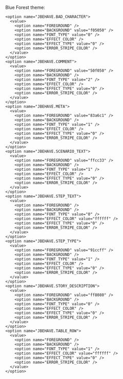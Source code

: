 Blue Forest theme:

    <option name="JBEHAVE.BAD_CHARACTER">
      <value>
        <option name="FOREGROUND" />
        <option name="BACKGROUND" value="f05050" />
        <option name="FONT_TYPE" value="0" />
        <option name="EFFECT_COLOR" />
        <option name="EFFECT_TYPE" value="0" />
        <option name="ERROR_STRIPE_COLOR" />
      </value>
    </option>
    <option name="JBEHAVE.COMMENT">
      <value>
        <option name="FOREGROUND" value="50f050" />
        <option name="BACKGROUND" />
        <option name="FONT_TYPE" value="2" />
        <option name="EFFECT_COLOR" />
        <option name="EFFECT_TYPE" value="0" />
        <option name="ERROR_STRIPE_COLOR" />
      </value>
    </option>
    <option name="JBEHAVE.META">
      <value>
        <option name="FOREGROUND" value="83a6c1" />
        <option name="BACKGROUND" />
        <option name="FONT_TYPE" value="1" />
        <option name="EFFECT_COLOR" />
        <option name="EFFECT_TYPE" value="0" />
        <option name="ERROR_STRIPE_COLOR" />
      </value>
    </option>
    <option name="JBEHAVE.SCENARIO_TEXT">
      <value>
        <option name="FOREGROUND" value="ffcc33" />
        <option name="BACKGROUND" />
        <option name="FONT_TYPE" value="1" />
        <option name="EFFECT_COLOR" />
        <option name="EFFECT_TYPE" value="0" />
        <option name="ERROR_STRIPE_COLOR" />
      </value>
    </option>
    <option name="JBEHAVE.STEP_TEXT">
      <value>
        <option name="FOREGROUND" />
        <option name="BACKGROUND" />
        <option name="FONT_TYPE" value="0" />
        <option name="EFFECT_COLOR" value="ffffff" />
        <option name="EFFECT_TYPE" value="0" />
        <option name="ERROR_STRIPE_COLOR" />
      </value>
    </option>
    <option name="JBEHAVE.STEP_TYPE">
      <value>
        <option name="FOREGROUND" value="91ccff" />
        <option name="BACKGROUND" />
        <option name="FONT_TYPE" value="1" />
        <option name="EFFECT_COLOR" />
        <option name="EFFECT_TYPE" value="0" />
        <option name="ERROR_STRIPE_COLOR" />
      </value>
    </option>
    <option name="JBEHAVE.STORY_DESCRIPTION">
      <value>
        <option name="FOREGROUND" value="ff8080" />
        <option name="BACKGROUND" />
        <option name="FONT_TYPE" value="0" />
        <option name="EFFECT_COLOR" />
        <option name="EFFECT_TYPE" value="0" />
        <option name="ERROR_STRIPE_COLOR" />
      </value>
    </option>
    <option name="JBEHAVE.TABLE_ROW">
      <value>
        <option name="FOREGROUND" />
        <option name="BACKGROUND" />
        <option name="FONT_TYPE" value="1" />
        <option name="EFFECT_COLOR" value="ffffff" />
        <option name="EFFECT_TYPE" value="0" />
        <option name="ERROR_STRIPE_COLOR" />
      </value>
    </option>